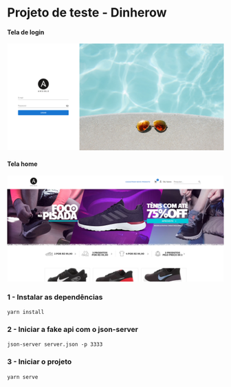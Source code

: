 # Projeto de teste - Dinherow

#### Tela de login
![Print da tela de login](./src/assets/dinherow-login.png)

#### Tela home
![Print do projeto](./src/assets/dinherow.png)

### 1 - Instalar as dependências
```
yarn install
```

### 2 - Iniciar a fake api com o json-server
```
json-server server.json -p 3333
```

### 3 - Iniciar o projeto
```
yarn serve
```
